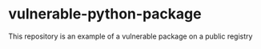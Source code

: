 # vulnerable-python-package
This repository is an example of a vulnerable package on a public registry

